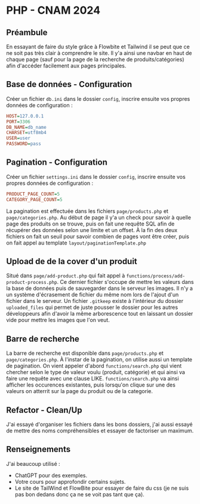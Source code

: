 # PHP - CNAM 2024

## Préambule

En essayant de faire du style grâce à Flowbite et Tailwind il se peut que ce ne soit pas très clair à comprendre le site. Il y'a ainsi une navbar en haut de chaque page (sauf pour la page de la recherche de produits/catégories) afin d'accéder facilement aux pages principales.

## Base de données - Configuration

Créer un fichier `db.ini` dans le dossier `config`, inscrire ensuite vos propres données de configuration :

```ini
HOST=127.0.0.1
PORT=3306
DB_NAME=db_name
CHARSET=utf8mb4
USER=user
PASSWORD=pass
```

## Pagination - Configuration

Créer un fichier `settings.ini` dans le dossier `config`, inscrire ensuite vos propres données de configuration :

```ini
PRODUCT_PAGE_COUNT=5
CATEGORY_PAGE_COUNT=5
```

La pagination est effectuée dans les fichiers `page/products.php` et `page/categories.php`.
Au début de page il y'a un check pour savoir à quelle page des produits on se trouve, puis on fait
une requête SQL afin de récupérer des données selon une limite et un offset. À la fin des deux fichiers
on fait un seuil pour savoir combien de pages vont être créer, puis on fait appel au template
`layout/paginationTemplate.php`

## Upload de de la cover d'un produit

Situé dans `page/add-product.php` qui fait appel à `functions/process/add-product-process.php`.
Ce dernier fichier s'occupe de mettre les valeurs dans la base de données puis de sauvegarder dans le serveur les images. Il n'y a un système d'écrasement de fichier du même nom lors de l'ajout d'un fichier dans le serveur. Un fichier `.gitkeep` existe à l'intérieur du dossier `uploaded_files` qui permet de juste pousser le dossier pour les autres développeurs afin d'avoir la même arborescence tout en laissant un dossier vide pour mettre les images que l'on veut.

## Barre de recherche

La barre de recherche est disponible dans `page/products.php` et `page/categories.php`.
À l'instar de la pagination, on utilise aussi un template de pagination. On vient appeler d'abord `functions/search.php` qui vient chercher selon le type de valeur voulu (produit, catégorie) et qui ainsi va faire une requête avec une clause LIKE. `functions/search.php` va ainsi afficher les occurences existantes, puis lorsqu'on clique sur une des valeurs on atterrit sur la page du produit ou de la categorie.

## Refactor - Clean/Up

J'ai essayé d'organiser les fichiers dans les bons dossiers, j'ai aussi essayé de mettre des noms compréhensibles et essayer de factoriser un maximum.

## Renseignements

J'ai beaucoup utilisé :
- ChatGPT pour des exemples.
- Votre cours pour approfondir certains sujets.
- Le site de TailWind et FlowBite pour essayer de faire du css (je ne suis pas bon dedans donc ça ne se voit pas tant que ça).
